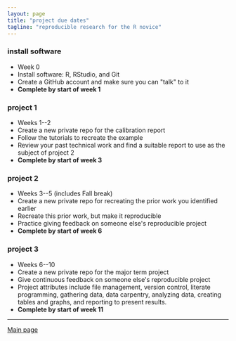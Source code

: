 ```yaml
---
layout: page
title: "project due dates"
tagline: "reproducible research for the R novice"
---
```


### install software 

- Week 0 
- Install software: R, RStudio, and Git 
- Create a GitHub account and make sure you can "talk" to it  
- **Complete by start of week 1**

### project 1 

- Weeks 1--2 
- Create a new private repo for the calibration report 
- Follow the tutorials to recreate the example  
- Review your past technical work and find a suitable report to use as the subject of project 2  
- **Complete by start of week 3**

### project 2 

- Weeks 3--5 (includes Fall break) 
- Create a new private repo for recreating the prior work you identified earlier 
- Recreate this prior work, but make it reproducible  
- Practice giving feedback on someone else's reproducible project 
- **Complete by start of week 6**

### project 3 

- Weeks 6--10 
- Create a new private repo for  the major term project 
- Give continuous feedback on someone else's reproducible project 
- Project attributes include file management, version control, literate programming, gathering data, data carpentry, analyzing data, creating tables and graphs, and reporting to present results. 
- **Complete by start of week 11**

---

[Main page](../index.html)










